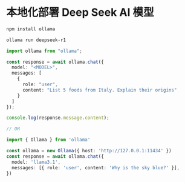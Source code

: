 # 本地化部署 Deep Seek AI 模型
<!-- https://juejin.cn/post/7469001751493623844?searchId=20250220093928983FCAB55D2356920813#heading-17 -->

```sh
npm install ollama
```

```sh
ollama run deepseek-r1
```

<!-- 配置环境变量  path -->

```ts
import ollama from "ollama";

const response = await ollama.chat({
  model: "<MODEL>",
  messages: [
    {
      role: "user",
      content: "List 5 foods from Italy. Explain their origins"
    }
  ]
});

console.log(response.message.content);

// OR

import { Ollama } from 'ollama'

const ollama = new Ollama({ host: 'http://127.0.0.1:11434' })
const response = await ollama.chat({
  model: 'llama3.1',
  messages: [{ role: 'user', content: 'Why is the sky blue?' }],
})
```

<!-- 需要转化成 VBA 宏代码 才能给 luckysheet 执行 -->
